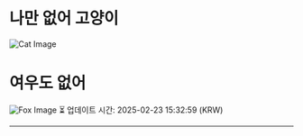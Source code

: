 
# 나만 없어 고양이

![Cat Image](https://cdn2.thecatapi.com/images/bom.jpg)

# 여우도 없어
![Fox Image](https://randomfox.ca/images/113.jpg)
⏳ 업데이트 시간: 2025-02-23 15:32:59 (KRW)

---

